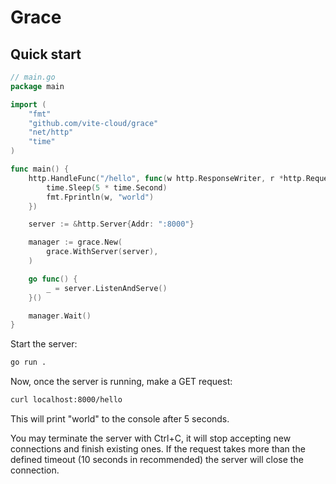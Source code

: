 # Grace

## Quick start

```go
// main.go
package main

import (
	"fmt"
	"github.com/vite-cloud/grace"
	"net/http"
	"time"
)

func main() {
	http.HandleFunc("/hello", func(w http.ResponseWriter, r *http.Request) {
		time.Sleep(5 * time.Second)
		fmt.Fprintln(w, "world")
	})

	server := &http.Server{Addr: ":8000"}

	manager := grace.New(
		grace.WithServer(server),
	)

	go func() {
		_ = server.ListenAndServe()
	}()

	manager.Wait()
}
```

Start the server:

```bash
go run .
```

Now, once the server is running, make a GET request:

```bash
curl localhost:8000/hello
```

This will print "world" to the console after 5 seconds.

You may terminate the server with Ctrl+C, it will stop accepting new connections and finish existing ones. If the
request takes more than the defined timeout (10 seconds in recommended) the server will close the connection.